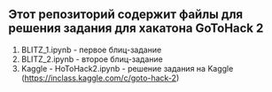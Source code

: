 ## Этот репозиторий содержит файлы для решения задания для хакатона GoToHack 2
1) BLITZ_1.ipynb - первое блиц-задание
2) BLITZ_2.ipynb - второе блиц-задание
3) Kaggle - HoToHack2.ipynb - решение задания на Kaggle (https://inclass.kaggle.com/c/goto-hack-2)
